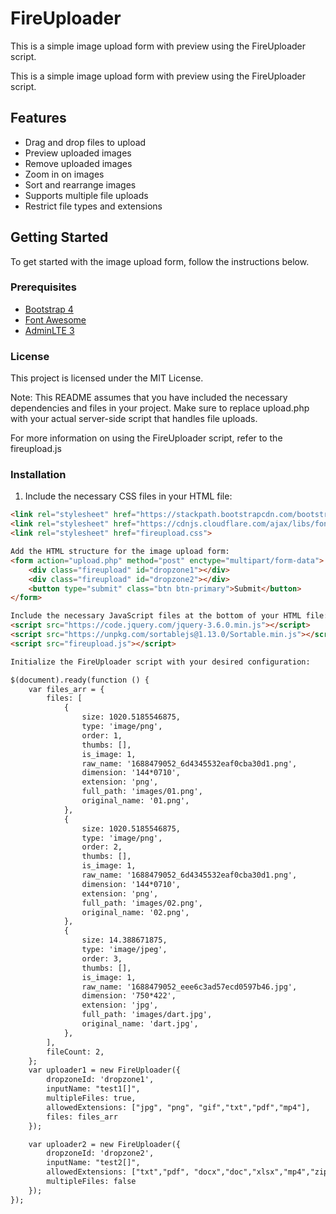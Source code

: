 # FireUploader

This is a simple image upload form with preview using the FireUploader script.


This is a simple image upload form with preview using the FireUploader script.

## Features

- Drag and drop files to upload
- Preview uploaded images
- Remove uploaded images
- Zoom in on images
- Sort and rearrange images
- Supports multiple file uploads
- Restrict file types and extensions


## Getting Started

To get started with the image upload form, follow the instructions below.

### Prerequisites

- [Bootstrap 4](https://getbootstrap.com/)
- [Font Awesome](https://fontawesome.com/)
- [AdminLTE 3](https://adminlte.io/themes/v3/)


###  License
This project is licensed under the MIT License.

Note: This README assumes that you have included the necessary dependencies and files in your project. Make sure to replace upload.php with your actual server-side script that handles file uploads.

For more information on using the FireUploader script, refer to the fireupload.js

### Installation

1. Include the necessary CSS files in your HTML file:

```html
<link rel="stylesheet" href="https://stackpath.bootstrapcdn.com/bootstrap/4.5.2/css/bootstrap.min.css">
<link rel="stylesheet" href="https://cdnjs.cloudflare.com/ajax/libs/font-awesome/5.15.4/css/all.min.css">
<link rel="stylesheet" href="fireupload.css">

Add the HTML structure for the image upload form:
<form action="upload.php" method="post" enctype="multipart/form-data">
    <div class="fireupload" id="dropzone1"></div>
    <div class="fireupload" id="dropzone2"></div>
    <button type="submit" class="btn btn-primary">Submit</button>
</form>

Include the necessary JavaScript files at the bottom of your HTML file:
<script src="https://code.jquery.com/jquery-3.6.0.min.js"></script>
<script src="https://unpkg.com/sortablejs@1.13.0/Sortable.min.js"></script>
<script src="fireupload.js"></script>

Initialize the FireUploader script with your desired configuration:

$(document).ready(function () {
    var files_arr = {
        files: [
            {
                size: 1020.5185546875,
                type: 'image/png',
                order: 1,
                thumbs: [],
                is_image: 1,
                raw_name: '1688479052_6d4345532eaf0cba30d1.png',
                dimension: '144*0710',
                extension: 'png',
                full_path: 'images/01.png',
                original_name: '01.png',
            },
            {
                size: 1020.5185546875,
                type: 'image/png',
                order: 2,
                thumbs: [],
                is_image: 1,
                raw_name: '1688479052_6d4345532eaf0cba30d1.png',
                dimension: '144*0710',
                extension: 'png',
                full_path: 'images/02.png',
                original_name: '02.png',
            },
            {
                size: 14.388671875,
                type: 'image/jpeg',
                order: 3,
                thumbs: [],
                is_image: 1,
                raw_name: '1688479052_eee6c3ad57ecd0597b46.jpg',
                dimension: '750*422',
                extension: 'jpg',
                full_path: 'images/dart.jpg',
                original_name: 'dart.jpg',
            },
        ],
        fileCount: 2,
    };
    var uploader1 = new FireUploader({
        dropzoneId: 'dropzone1',
        inputName: "test1[]",
        multipleFiles: true,
        allowedExtensions: ["jpg", "png", "gif","txt","pdf","mp4"],
        files: files_arr
    });

    var uploader2 = new FireUploader({
        dropzoneId: 'dropzone2',
        inputName: "test2[]",
        allowedExtensions: ["txt","pdf", "docx","doc","xlsx","mp4","zip"],
        multipleFiles: false
    });
});
